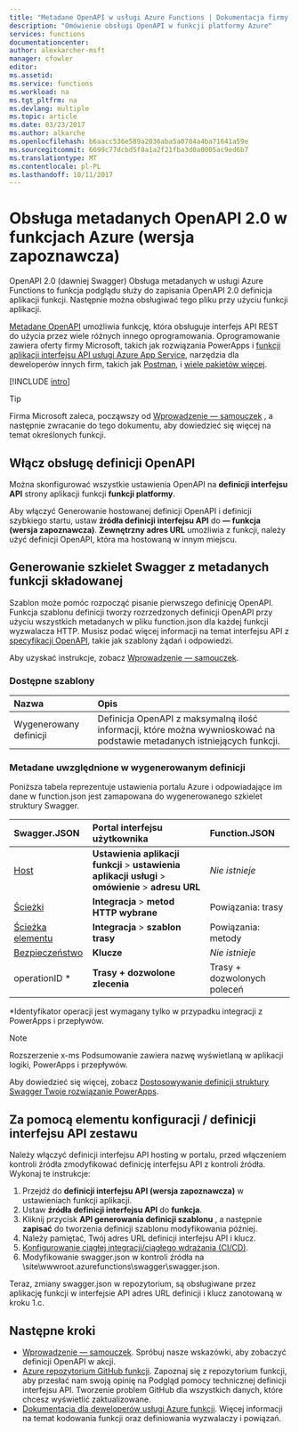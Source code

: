 ```yaml
---
title: "Metadane OpenAPI w usługi Azure Functions | Dokumentacja firmy Microsoft"
description: "Omówienie obsługi OpenAPI w funkcji platformy Azure"
services: functions
documentationcenter: 
author: alexkarcher-msft
manager: cfowler
editor: 
ms.assetid: 
ms.service: functions
ms.workload: na
ms.tgt_pltfrm: na
ms.devlang: multiple
ms.topic: article
ms.date: 03/23/2017
ms.author: alkarche
ms.openlocfilehash: b6aacc536e589a2036aba5a0784a4ba71641a59e
ms.sourcegitcommit: 6699c77dcbd5f8a1a2f21fba3d0a0005ac9ed6b7
ms.translationtype: MT
ms.contentlocale: pl-PL
ms.lasthandoff: 10/11/2017
---
```

# <a name="openapi-20-metadata-support-in-azure-functions-preview"></a>Obsługa metadanych OpenAPI 2.0 w funkcjach Azure (wersja zapoznawcza)
OpenAPI 2.0 (dawniej Swagger) Obsługa metadanych w usługi Azure Functions to funkcja podglądu służy do zapisania OpenAPI 2.0 definicja aplikacji funkcji. Następnie można obsługiwać tego pliku przy użyciu funkcji aplikacji.

[Metadane OpenAPI](http://swagger.io/) umożliwia funkcję, która obsługuje interfejs API REST do użycia przez wiele różnych innego oprogramowania. Oprogramowanie zawiera oferty firmy Microsoft, takich jak rozwiązania PowerApps i [funkcji aplikacji interfejsu API usługi Azure App Service](../app-service/app-service-web-overview.md), narzędzia dla deweloperów innych firm, takich jak [Postman](https://www.getpostman.com/docs/importing_swagger), i [wiele pakietów więcej](http://swagger.io/tools/).

[!INCLUDE [intro](../../includes/functions-bindings-intro.md)]

>[!TIP]
>Firma Microsoft zaleca, począwszy od [Wprowadzenie — samouczek](./functions-api-definition-getting-started.md) , a następnie zwracanie do tego dokumentu, aby dowiedzieć się więcej na temat określonych funkcji.

## <a name="enable"></a>Włącz obsługę definicji OpenAPI
Można skonfigurować wszystkie ustawienia OpenAPI na **definicji interfejsu API** strony aplikacji funkcji **funkcji platformy**.

Aby włączyć Generowanie hostowanej definicji OpenAPI i definicji szybkiego startu, ustaw **źródła definicji interfejsu API** do **— funkcja (wersja zapoznawcza)**. **Zewnętrzny adres URL** umożliwia z funkcji, należy użyć definicji OpenAPI, która ma hostowaną w innym miejscu.

## <a name="generate-definition"></a>Generowanie szkielet Swagger z metadanych funkcji składowanej
Szablon może pomóc rozpocząć pisanie pierwszego definicję OpenAPI. Funkcja szablonu definicji tworzy rozrzedzonych definicji OpenAPI przy użyciu wszystkich metadanych w pliku function.json dla każdej funkcji wyzwalacza HTTP. Musisz podać więcej informacji na temat interfejsu API z [specyfikacji OpenAPI](http://swagger.io/specification/), takie jak szablony żądań i odpowiedzi.

Aby uzyskać instrukcje, zobacz [Wprowadzenie — samouczek](./functions-api-definition-getting-started.md).

### <a name="templates"></a>Dostępne szablony

|Nazwa| Opis |
|:-----|:-----|
|Wygenerowany definicji|Definicja OpenAPI z maksymalną ilość informacji, które można wywnioskować na podstawie metadanych istniejących funkcji.|

### <a name="quickstart-details"></a>Metadane uwzględnione w wygenerowanym definicji

Poniższa tabela reprezentuje ustawienia portalu Azure i odpowiadające im dane w function.json jest zamapowana do wygenerowanego szkielet struktury Swagger.

|Swagger.JSON|Portal interfejsu użytkownika|Function.JSON|
|:----|:-----|:-----|
|[Host](http://swagger.io/specification/#fixed-fields-15)|**Ustawienia aplikacji funkcji** > **ustawienia aplikacji usługi** > **omówienie** > **adresu URL**|*Nie istnieje*
|[Ścieżki](http://swagger.io/specification/#paths-object-29)|**Integracja** > **metod HTTP wybrane**|Powiązania: trasy
|[Ścieżka elementu](http://swagger.io/specification/#path-item-object-32)|**Integracja** > **szablon trasy**|Powiązania: metody
|[Bezpieczeństwo](http://swagger.io/specification/#security-scheme-object-112)|**Klucze**|*Nie istnieje*|
|operationID *|**Trasy + dozwolone zlecenia**|Trasy + dozwolonych poleceń|

\*Identyfikator operacji jest wymagany tylko w przypadku integracji z PowerApps i przepływów.
> [!NOTE]
> Rozszerzenie x-ms Podsumowanie zawiera nazwę wyświetlaną w aplikacji logiki, PowerApps i przepływów.
>
> Aby dowiedzieć się więcej, zobacz [Dostosowywanie definicji struktury Swagger Twoje rozwiązanie PowerApps](https://powerapps.microsoft.com/tutorials/customapi-how-to-swagger/).

## <a name="CICD"></a>Za pomocą elementu konfiguracji / definicji interfejsu API zestawu

 Należy włączyć definicji interfejsu API hosting w portalu, przed włączeniem kontroli źródła zmodyfikować definicję interfejsu API z kontroli źródła. Wykonaj te instrukcje:

1. Przejdź do **definicji interfejsu API (wersja zapoznawcza)** w ustawieniach funkcji aplikacji.
  1. Ustaw **źródła definicji interfejsu API** do **funkcja**.
  1. Kliknij przycisk **API generowania definicji szablonu** , a następnie **zapisać** do tworzenia definicji szablonu modyfikowania później.
  1. Należy pamiętać, Twój adres URL definicji interfejsu API i klucz.
1. [Konfigurowanie ciągłej integracji/ciągłego wdrażania (CI/CD)](https://docs.microsoft.com/azure/azure-functions/functions-continuous-deployment#continuous-deployment-requirements).
2. Modyfikowanie swagger.json w kontroli źródła na \site\wwwroot\.azurefunctions\swagger\swagger.json.

Teraz, zmiany swagger.json w repozytorium, są obsługiwane przez aplikację funkcji w interfejsie API adres URL definicji i klucz zanotowaną w kroku 1.c.

## <a name="next-steps"></a>Następne kroki
* [Wprowadzenie — samouczek](functions-api-definition-getting-started.md). Spróbuj nasze wskazówki, aby zobaczyć definicji OpenAPI w akcji.
* [Azure repozytorium GitHub funkcji](https://github.com/Azure/Azure-Functions/). Zapoznaj się z repozytorium funkcji, aby przesłać nam swoją opinię na Podgląd pomocy technicznej definicji interfejsu API. Tworzenie problem GitHub dla wszystkich danych, które chcesz wyświetlić zaktualizowane.
* [Dokumentacja dla deweloperów usługi Azure funkcji](functions-reference.md). Więcej informacji na temat kodowania funkcji oraz definiowania wyzwalaczy i powiązań.
